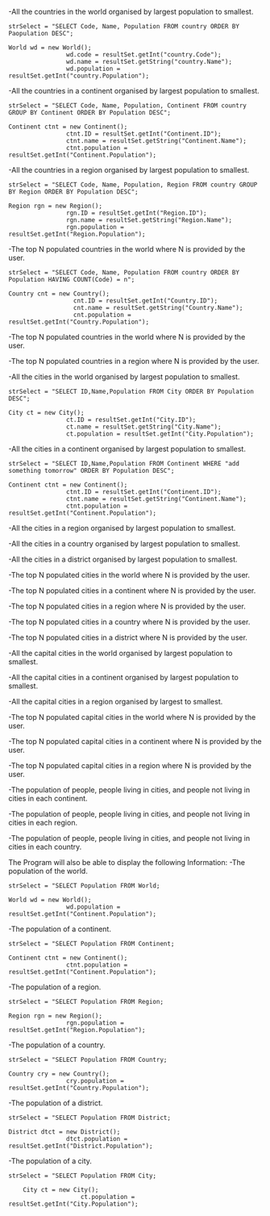-All the countries in the world organised by largest population to smallest.

    strSelect = "SELECT Code, Name, Population FROM country ORDER BY Paopulation DESC";

    World wd = new World();
                    wd.code = resultSet.getInt("country.Code");
                    wd.name = resultSet.getString("country.Name");
                    wd.population = resultSet.getInt("country.Population");

-All the countries in a continent organised by largest population to smallest.

    strSelect = "SELECT Code, Name, Population, Continent FROM country GROUP BY Continent ORDER BY Population DESC";

    Continent ctnt = new Continent();
                    ctnt.ID = resultSet.getInt("Continent.ID");
                    ctnt.name = resultSet.getString("Continent.Name");
                    ctnt.population = resultSet.getInt("Continent.Population");

-All the countries in a region organised by largest population to smallest.

    strSelect = "SELECT Code, Name, Population, Region FROM country GROUP BY Region ORDER BY Population DESC";

    Region rgn = new Region();
                    rgn.ID = resultSet.getInt("Region.ID");
                    rgn.name = resultSet.getString("Region.Name");
                    rgn.population = resultSet.getInt("Region.Population");

-The top N populated countries in the world where N is provided by the user.

    strSelect = "SELECT Code, Name, Population FROM country ORDER BY Population HAVING COUNT(Code) = n";
    
    Country cnt = new Country();
                      cnt.ID = resultSet.getInt("Country.ID");
                      cnt.name = resultSet.getString("Country.Name");
                      cnt.population = resultSet.getInt("Country.Population");

-The top N populated countries in the world where N is provided by the user.

-The top N populated countries in a region where N is provided by the user.

-All the cities in the world organised by largest population to smallest.

    strSelect = "SELECT ID,Name,Population FROM City ORDER BY Population DESC";

    City ct = new City();
                    ct.ID = resultSet.getInt("City.ID");
                    ct.name = resultSet.getString("City.Name");
                    ct.population = resultSet.getInt("City.Population");

-All the cities in a continent organised by largest population to smallest.

    strSelect = "SELECT ID,Name,Population FROM Continent WHERE "add something tomorrow" ORDER BY Population DESC";

    Continent ctnt = new Continent();
                    ctnt.ID = resultSet.getInt("Continent.ID");
                    ctnt.name = resultSet.getString("Continent.Name");
                    ctnt.population = resultSet.getInt("Continent.Population");

-All the cities in a region organised by largest population to smallest.

-All the cities in a country organised by largest population to smallest.

-All the cities in a district organised by largest population to smallest.

-The top N populated cities in the world where N is provided by the user.

-The top N populated cities in a continent where N is provided by the user.

-The top N populated cities in a region where N is provided by the user.

-The top N populated cities in a country where N is provided by the user.

-The top N populated cities in a district where N is provided by the user.

-All the capital cities in the world organised by largest population to smallest.

-All the capital cities in a continent organised by largest population to smallest.

-All the capital cities in a region organised by largest to smallest.

-The top N populated capital cities in the world where N is provided by the user.

-The top N populated capital cities in a continent where N is provided by the user.

-The top N populated capital cities in a region where N is provided by the user.

-The population of people, people living in cities, and people not living in cities in each continent.

-The population of people, people living in cities, and people not living in cities in each region.

-The population of people, people living in cities, and people not living in cities in each country.

The Program will also be able to display the following Information:
-The population of the world.

    strSelect = "SELECT Population FROM World;

    World wd = new World();
                    wd.population = resultSet.getInt("Continent.Population");

-The population of a continent.

    strSelect = "SELECT Population FROM Continent;

    Continent ctnt = new Continent();
                    ctnt.population = resultSet.getInt("Continent.Population");

-The population of a region.

    strSelect = "SELECT Population FROM Region;

    Region rgn = new Region();
                    rgn.population = resultSet.getInt("Region.Population");

-The population of a country.

    strSelect = "SELECT Population FROM Country;

    Country cry = new Country();
                    cry.population = resultSet.getInt("Country.Population");

-The population of a district.

    strSelect = "SELECT Population FROM District;

    District dtct = new District();
                    dtct.population = resultSet.getInt("District.Population");

-The population of a city.

    strSelect = "SELECT Population FROM City;

        City ct = new City();
                        ct.population = resultSet.getInt("City.Population");

